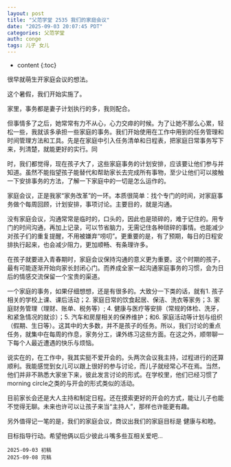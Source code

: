 ```yaml
---
layout: post
title: "父范学堂 2535 我们的家庭会议"
date: "2025-09-03 20:07:45 PDT"
categories: 父范学堂
auth: conge
tags: 儿子 女儿 
---
```

* content
{:toc}

很早就萌生开家庭会议的想法。

这个暑假，我们开始实施了。




家里，事务都是妻子计划执行的多，我则配合。

但事情多了之后，她常常有力不从心，心力交瘁的时候。为了让她不那么心累，轻松一些，我就该多承担一些家庭的事务。我们开始使用在工作中用到的任务管理和时间管理方法和工具。先是在家庭中引入任务清单和日程表，把家庭日常事务写下来，列清楚，就能更好的实行。同

时，我们都觉得，现在孩子大了，这些家庭事务的计划安排，应该要让他们参与并知道。虽然不能指望孩子能替代和帮助家长去完成所有事物，至少让他们可以接触一下安排事务的方法，了解一下家庭中的一切是怎么运作的。

家庭会议，正是我家“家务改革”的一环。本质很简单：找个专门的时间，对家庭事务做个每周回顾，计划安排，事项讨论。主要目的，就是沟通。

没有家庭会议，沟通常常是临时的，口头的，因此也是琐碎的，难于记住的。用专门的时间沟通，再加上记录，可以节省脑力，无需记住各种琐碎的事情。也能减少对孩子们的重复提醒，不用被嫌弃“唠叨”。更重要的是，有了预期，每日的日程安排执行起来，也会减少阻力，更加顺畅、有条理许多。

在孩子就要进入青春期时，家庭会议保持沟通的意义更为重要。这个时期的孩子，最有可能逐渐开始向家长封闭心门。而养成全家一起沟通家庭事务的习惯，会为日后的情感交流保留一个宝贵的渠道。

一个家庭的事务，如果仔细想想，还是有很多的。大致分一下类的话，就有1. 孩子相关的学校上课、课后活动；2. 家庭日常的饮食起居、保洁、洗衣等家务；3. 家庭财务管理（理财、账单、税务等）; 4. 健康与医疗等安排（常规的体检、洗牙，和紧急情况的就诊）；5. 汽车和房屋相关的保养维护；和6. 家庭活动等计划与组织（假期、生日等）。这其中的大多数，并不是孩子的任务。所以，我们讨论的重点任务，就集中在每周的作息，家务分工，课外练习这些方面。在这之外，顺带聊一下每个人最近遭遇的快乐与烦恼。

说实在的，在工作中，我其实挺不爱开会的。头两次会议我主持，过程进行的还算顺利。我能感觉到女儿可以跟上很好的参与讨论，而儿子就经常心不在焉。当然，他们并非不熟悉大家坐下来，彼此发言讨论的形式。在学校里，他们已经习惯了morning circle之类的与开会的形式类似的活动。

目前家长会还是大人主持和制定日程。还在摸索更好的开会的方式，能让儿子也能不觉得无聊。未来也许可以让孩子来当“主持人”，那样也许能更有趣。

另外值得记一笔的是，我们的家庭会议，商议出我们的家庭目标是 健康与和睦。

目标指导行动。希望他俩以后少彼此斗嘴多些互相关爱吧...

```
2025-09-03 初稿
2025-09-08 完稿
```
